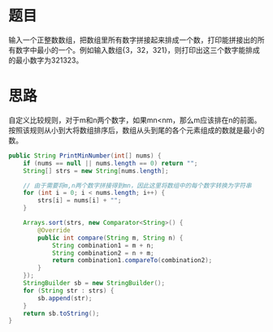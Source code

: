# 题目

输入一个正整数数组，把数组里所有数字拼接起来排成一个数，打印能拼接出的所有数字中最小的一个。例如输入数组{3，32，321}，则打印出这三个数字能排成的最小数字为321323。

# 思路

自定义比较规则，对于m和n两个数字，如果mn<nm，那么m应该排在n的前面。按照该规则从小到大将数组排序后，数组从头到尾的各个元素组成的数就是最小的数。

```java
public String PrintMinNumber(int[] nums) {
    if (nums == null || nums.length == 0) return "";
    String[] strs = new String[nums.length];

    // 由于需要将m,n两个数字拼接得到mn，因此这里将数组中的每个数字转换为字符串
    for (int i = 0; i < nums.length; i++) {
        strs[i] = nums[i] + "";
    }

    Arrays.sort(strs, new Comparator<String>() {
        @Override
        public int compare(String m, String n) {
            String combination1 = m + n;
            String combination2 = n + m;
            return combination1.compareTo(combination2);
        }
    });
    StringBuilder sb = new StringBuilder();
    for (String str : strs) {
        sb.append(str);
    }
    return sb.toString();
}
```

